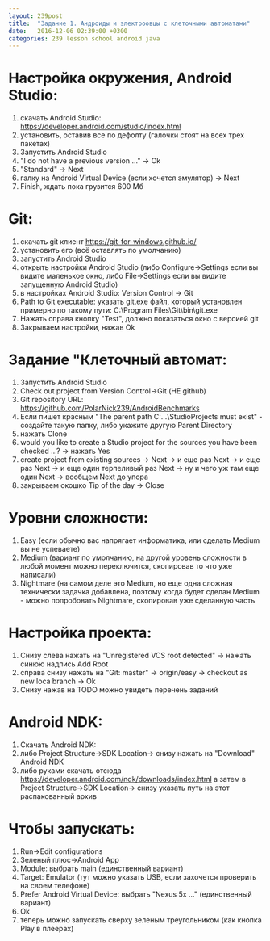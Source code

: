 ```yaml
---
layout: 239post
title:  "Задание 1. Андроиды и электроовцы с клеточными автоматами"
date:   2016-12-06 02:39:00 +0300
categories: 239 lesson school android java
---
```


Настройка окружения, Android Studio:
====================================
1. скачать Android Studio: <a href="https://developer.android.com/studio/index.html">https://developer.android.com/studio/index.html</a>
2. установить, оставив все по дефолту (галочки стоят на всех трех пакетах)
3. Запустить Android Studio
4. "I do not have a previous version ..." -> Ok
5. "Standard" -> Next
6. галку на Android Virtual Device (если хочется эмулятор) -> Next
7. Finish, ждать пока грузится 600 Мб

Git:
====
1. скачать git клиент <a href="https://git-for-windows.github.io/">https://git-for-windows.github.io/</a>
1. установить его (всё оставлять по умолчанию)
1. запустить Android Studio
1. открыть настройки Android Studio (либо Configure->Settings если вы видите маленькое окно, либо File->Settings если вы видите запущенную Android Studio)
1. в настройках Android Studio: Version Control -> Git
1. Path to Git executable: указать git.exe файл, который установлен примерно по такому пути: C:\Program Files\Git\bin\git.exe
1. Нажать справа кнопку "Test", должно показаться окно с версией git
1. Закрываем настройки, нажав Ok

Задание "Клеточный автомат:
===========================
1. Запустить Android Studio
1. Check out project from Version Control->Git (НЕ github)
1. Git repository URL: <a href="https://github.com/PolarNick239/AndroidBenchmarks">https://github.com/PolarNick239/AndroidBenchmarks</a>
1. Если пишет красным "The parent path C:\...\StudioProjects must exist" - создайте такую папку, либо укажите другую Parent Directory
1. нажать Clone
1. would you like to create a Studio project for the sources you have been checked ...? -> нажать Yes
1. create project from existing sources -> Next -> и еще раз Next -> и еще раз Next -> и еще один терпеливый раз Next -> ну и чего уж там еще один Next -> вообщем Next до упора
1. закрываем окошко Tip of the day -> Close

Уровни сложности:
=================
1. Easy (если обычно вас напрягает информатика, или сделать Medium вы не успеваете)
1. Medium (вариант по умолчанию, на другой уровень сложности в любой момент можно переключится, скопировав то что уже написали)
1. Nightmare (на самом деле это Medium, но еще одна сложная технически задачка добавлена, поэтому когда будет сделан Medium - можно попробовать Nightmare, скопировав уже сделанную часть

Настройка проекта:
==================
1. Снизу слева нажать на "Unregistered VCS root detected" -> нажать синюю надпись Add Root
1. справа снизу нажать на "Git: master" -> origin/easy -> checkout as new loca branch -> Ok
1. Снизу нажав на TODO можно увидеть перечень заданий

Android NDK:
============
1. Скачать Android NDK:
1. либо Project Structure->SDK Location-> снизу нажать на "Download" Android NDK
1. либо руками скачать отсюда <a href="https://developer.android.com/ndk/downloads/index.html">https://developer.android.com/ndk/downloads/index.html</a> а затем в  Project Structure->SDK Location-> снизу указать путь на этот распакованный архив

Чтобы запускать:
================
1. Run->Edit configurations
1. Зеленый плюс->Android App
1. Module: выбрать main (единственный вариант)
1. Target: Emulator (тут можно указать USB, если захочется проверить на своем телефоне)
1. Prefer Android Virtual Device: выбрать "Nexus 5x ..." (единственный вариант)
1. Ok
1. теперь можно запускать сверху зеленым треугольником (как кнопка Play в плеерах)
